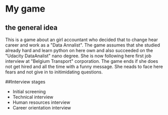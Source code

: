# My game

## the general idea
This is a game about an girl accountant who decided that to change hear career
and work as a "Data Annalist". The game assumes that she studied already
hard and learn python on here own and also succeeded on the "Udacity DataAnalist"
nano degree. She is now following here first job interview at "Belgium Transport"
corporation.
The game ends if she does not get hired and all the time with a funny message.
She neads to face here fears and not give in to initimidating questions.  

##Interview stages
- Initial screening
- Technical interview
- Human resources interview
- Career orientation interview
